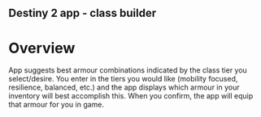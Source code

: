 ## Destiny 2 app - class builder

# Overview

App suggests best armour combinations indicated by the class tier you select/desire. You enter in the tiers you would like (mobility focused, resilience, balanced, etc.) and the app displays which armour in your inventory will best accomplish this. When you confirm, the app will equip that armour for you in game. 


